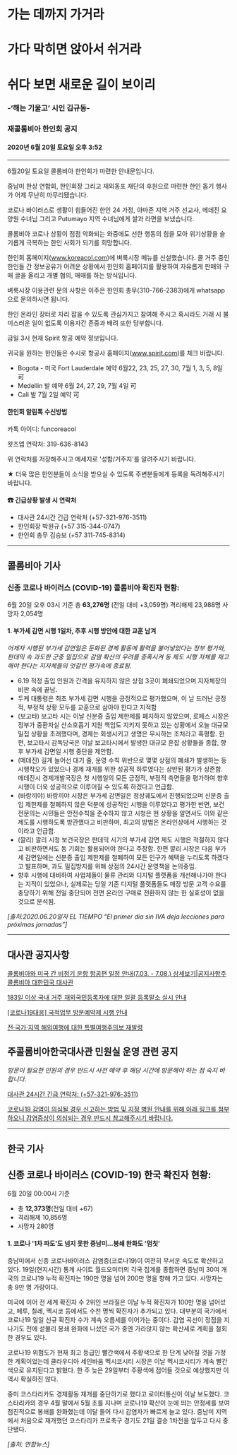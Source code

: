 # 가는 데까지 가거라

# 가다 막히면 앉아서 쉬거라

# 쉬다 보면 새로운 길이 보이리

### -‘해는 기울고’ 시인 김규동-

### 재콜롬비아 한인회 공지

#### 2020년 6월 20일 토요일 오후 3:52

---

6월20일 토요일 콜롬비아 한인회가 마련한 안내문입니다.

중남미 한상 연합회, 한인회장 그리고 재외동포 재단의 후원으로 마련한 한인 돕기 행사가 어제 무난히 마무리됐습니다.

코로나 바이러스로 생활이 힘들어진 한인 24 가정, 아마존 지역 거주 선교사, 메데진 요양원 수녀님 그리고 Putumayo 지역 수녀님에게 쌀과 라면을 보냈습니다.

콜롬비아 코로나 상황이 점점 악화되는 와중에도 선한 행동의 힘을 모아 위기상황을 슬기롭게 극복하는 한인 사회가 되기를 희망합니다.

한인회 홈페이지(www.koreacol.com)에 벼룩시장 메뉴를 신설했습니다. 콜 거주 중인 한인들 간 정보공유가 어려운 상황에서 한인회 홈페이지를 활용하여 자유롭게 판매와 구매 글을 올리고 개별 협의, 매매를 하는 방식입니다.

벼룩시장 이용관련 문의 사항은 이주은 한인회 총무(310-766-2383)에게 whatsapp으로 문의하시면 됩니다.

한인 온라인 장터로 자리 잡을 수 있도록 관심가지고 참여해 주시고 혹시라도 거래 시 불미스러운 일이 없도록 이용자간 존중과 배려 또한 당부합니다.

금일 3시 현재 Spirit 항공 예약 정보입니다.

귀국을 원하는 한인들은 수시로 항공사 홈페이지(www.spirit.com)를 체크 바랍니다.

- Bogota - 미국 Fort Lauderdale 예약 6월22, 23, 25, 27, 30, 7월 1, 3, 5, 8일 可
- Medellin 발 예약 6월 24, 27, 29, 7월 4일 可
- Cali 발 7월 2일 예약 可

#### 한인회 알림톡 수신방법

카톡 아이디: funcoreacol

왓츠앱 연락처: 319-636-8143

위 연락처를 저장해주시고 메세지로 '성함/거주지'를 알려주시기 바랍니다.

★ 더욱 많은 한인분들이 소식을 받으실 수 있도록 주변분들에게 등록을 독려해주시기 바랍니다.

#### ☎ 긴급상황 발생 시 연락처

- 대사관 24시간 긴급 연락처 (+57-321-976-3511)
- 한인회장 박원규 (+57 315-344-0747)
- 한인회 총무 김승보 (+57 311-745-8314)

---

## 콜롬비아 기사

### 신종 코로나 바이러스 (COVID-19) 콜롬비아 확진자 현황:

6월 20일 오후 03시 기준 총 **63,276명** (전일 대비 +3,059명)
격리해제 23,988명 사망자 2,054명

#### 1. 부가세 감면 시행 1일차, 추후 시행 방안에 대한 교훈 남겨

_어제자 시행된 부가세 감면일은 둔화된 경제 활동에 활력을 불어넣었다는 정부 평가와, 판데믹 속 과도한 군중 밀집으로 감염 확산의 우려를 증폭시켜 동 제도 시행 자체를 재고해야 한다는 지자체들의 엇갈린 평가속에 종료됨._

- 6.19 적정 출입 인원과 간격을 유지하지 않은 상점 3곳이 폐쇄되었으며 지자체장의 비판 속에 끝남.
- 두케 대통령은 최초 부가세 감면 시행을 긍정적으로 평가했으며, 이 날 드러난 긍정적, 부정적 상황 모두를 교훈으로 삼아야 한다고 지적함
- (보고타) 보고타 시는 이날 신분증 출입 제한제를 폐지하지 않았으며, 로페스 시장은 정부가 중환자실 산소호흡기 지원 책임도 지키지 못하고 있는 상황에서 오늘 대규모 밀집 상황을 초래했다며, 경제는 회생시키고 생명은 무시하는 조처라고 혹평함. 한편, 보고타시 감독당국은 이날 보고타시에서 발생한 대규모 혼잡 상황들을 종합, 향후 부가세 감면일 시행 중단을 제안함.
- (메데진) 길게 늘어선 대기 줄, 운영 수칙 위반으로 몇몇 상점의 폐쇄가 발생하는 등 시행착오가 있었으나 경제 재개를 위한 성공적 하루였다는 상반된 평가가 상존함. 메데진시 경제개발국장은 첫 시행일의 모든 긍정적, 부정적 측면들을 평가하여 향후 시행이 더욱 성공적으로 이루어질 수 있도록 하겠다고 언급함.
- (바랑끼야) 바랑끼야 시장은 부가세 감면일은 정상궤도에서 진행되었으며 신분증 출입 제한제를 철폐하지 않은 덕분에 성공적인 시행을 이루었다고 평가한 반면, 보건전문의는 시민들은 안전수칙을 준수하지 않고 시청은 현 상황을 알면서도 이와 같은 제도를 시행하도록 방관했다고 비판하며, 최고의 방법은 온라인상에서 시행하는 것이라고 언급함.
- (깔리) 깔리 시청 보건국장은 판데믹 시기의 부가세 감면 제도 시행은 적절하지 않다고 비판하면서도 동 기회는 활용되어야 한다고 주장함. 한편 깔리 시장은 다음 부가세 감면일에는 신분증 출입 제한제를 철폐하여 모든 인구가 혜택을 누리도록 하겠다고 발표하며, 과도 밀집방지를 위해 상점의 24시간 운영책을 논의중임.
- 향후 시행에 대비하여 사업체들이 물류 관리와 디지털 플랫폼을 개선해나가야 한다는 지적이 있었으나, 실제로는 당일 기존 디지털 플랫폼들도 매장 방문 고객 수요를 충당하기 위해 전일 중단되어 전면 온라인 구매로 전환하지 않는 한 실효성이 없을 것으로 분석됨.

_[출처:2020.06.20일자 EL TIEMPO “El primer día sin IVA deja lecciones para próximas jornadas”]_

---

## 대사관 공지사항

[콜롬비아와 미국 간 비정기 운항 항공편 일정 안내(7.03. - 7.08.) 상세보기|공지사항주 콜롬비아 대한민국 대사관](http://overseas.mofa.go.kr/co-ko/brd/m_6654/view.do?seq=1337772&srchFr=&srchTo=&srchWord=&srchTp=&multi_itm_seq=0&itm_seq_1=0&itm_seq_2=0&company_cd=&company_nm=&=1.)

[183일 이상 국내 거주 재외국민등록자에 대한 일괄 등록말소 실시 안내](http://overseas.mofa.go.kr/co-ko/brd/m_6654/view.do?seq=1337773&srchFr=&srchTo=&srchWord=&srchTp=&multi_itm_seq=0&itm_seq_1=0&itm_seq_2=0&company_cd=&company_nm=&=1)

[[코로나19대응] 국적업무 방문예약제 시행 안내](http://overseas.mofa.go.kr/co-ko/brd/m_6654/view.do?seq=1337774&srchFr=&srchTo=&srchWord=&srchTp=&multi_itm_seq=0&itm_seq_1=0&itm_seq_2=0&company_cd=&company_nm=&=1)

[전·국가·지역 해외여행에 대한 특별여행주의보 재발령](http://overseas.mofa.go.kr/co-ko/brd/m_6654/view.do?seq=1337775&srchFr=&srchTo=&srchWord=&srchTp=&multi_itm_seq=0&itm_seq_1=0&itm_seq_2=0&company_cd=&company_nm=&=1)

## 주콜롬비아한국대사관 민원실 운영 관련 공지

_방문이 필요한 민원의 경우 반드시 사전 예약 후 해당 시간에 방문해야 하는 점 숙지 바랍니다._

[대사관 24시간 긴급 연락처: (+57-321-976-3511)](http://overseas.mofa.go.kr/co-ko/brd/m_6654/view.do?seq=1337769&srchFr=&srchTo=&srchWord=&srchTp=&multi_itm_seq=0&itm_seq_1=0&itm_seq_2=0&company_cd=&company_nm=&=1)

[코로나19 감염이 의심될 경우 신고하는 방법 및 지정 병원 안내를 위해 아래 링크를 첨부하오니 감염증상이 의심되는 경우 반드시 참고해주시기 바랍니다.](http://overseas.mofa.go.kr/co-ko/brd/m_6655/view.do?seq=1346327&srchFr=&srchTo=&srchWord=&srchTp=&multi_itm_seq=0&itm_seq_1=0&itm_seq_2=0&company_cd=&company_nm=&=1)

---

## 한국 기사

## 신종 코로나 바이러스 (COVID-19) 한국 확진자 현황:

6월 20일 00:00시 기준

- 총 **12,373명**(전일 대비 +67)
- 격리해제 10,856명
- 사망자 280명

#### 1. 코로나 '1차 파도'도 넘지 못한 중남미…봉쇄 완화도 '멈칫'

중남미에서 신종 코로나바이러스 감염증(코로나19)이 여전히 무서운 속도로 확산하고 있다. 19일(현지시간) 통계 사이트 월드오미터의 각국 집계를 종합하면 중남미 30여 개국의 코로나19 누적 확진자는 190만 명을 넘어 200만 명을 향해 가고 있다. 사망자는 총 9만 명 가량이다.

미국에 이어 전 세계 확진자 수 2위인 브라질은 이날 누적 확진자가 100만 명을 넘어섰고, 페루, 칠레, 멕시코 등에서도 수천 명씩 확진자가 추가되고 있다. 대부분의 국가에서 코로나19 일일 신규 확진자 수가 계속 오름세를 이어가는 중이다. 감염 곡선이 정점을 지나기도 전에 섣불리 봉쇄 완화에 나섰던 국가 중엔 가라앉지 않는 확산세로 계획을 철회한 경우도 있다.

코로나19 위험도가 현재 최고 등급인 빨간색에서 주황색으로 한 단계 낮아질 것을 가정한 계획이었는데 클라우디아 세인바움 멕시코시티 시장은 이날 멕시코시티가 계속 빨간색으로 유지된다고 밝혔다. 한 주 늦은 29일부터 주황색에 접어들 것으로 예상했지만 이 역시 확실하진 않다.

중미 코스타리카도 경제활동 재개를 중단하기로 했다고 로이터통신이 이날 보도했다. 코스타리카의 경우 4월 말에서 5월 초를 지나며 코로나19 확산이 눈에 띄는 안정세를 보여 점진적으로 봉쇄를 완화했는데 이달 들어 다시 감염자가 빠르게 늘고 있다. 중남미 지역에서 처음으로 재개했던 코스타리카 프로축구 경기도 21일 결승 1차전을 앞두고 다시 중단됐다.

_[출처: 연합뉴스]_
